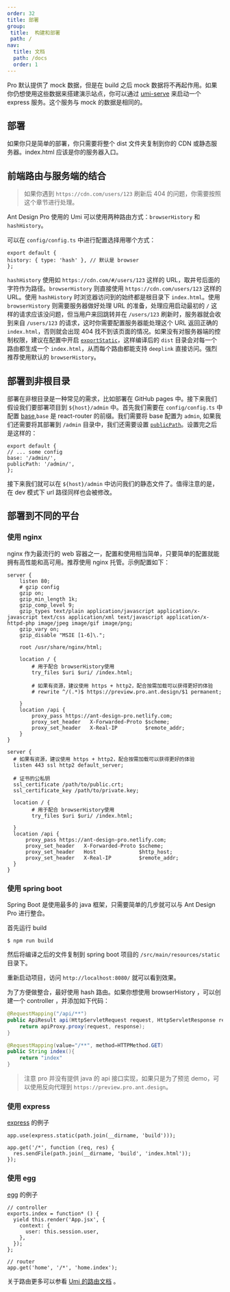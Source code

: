 ```yaml
---
order: 32
title: 部署
group:
 title:  构建和部署
 path: /
nav: 
  title: 文档
  path: /docs
  order: 1
---
```


Pro 默认提供了 mock 数据，但是在 build 之后 mock 数据将不再起作用。如果你仍想使用这些数据来搭建演示站点，你可以通过 [umi-serve](https://www.npmjs.com/package/umi-serve) 来启动一个 express 服务。这个服务与 mock 的数据是相同的。

## 部署

如果你只是简单的部署，你只需要将整个 dist 文件夹复制到你的 CDN 或静态服务器。index.html 应该是你的服务器入口。

## 前端路由与服务端的结合

> 如果你遇到 `https://cdn.com/users/123` 刷新后 404 的问题，你需要按照这个章节进行处理。

Ant Design Pro 使用的 Umi 可以使用两种路由方式：`browserHistory` 和 `hashHistory`。

可以在 `config/config.ts` 中进行配置选择用哪个方式：

  ```tsx | pure
export default {
  history: { type: 'hash' }, // 默认是 browser
};
```

`hashHistory` 使用如 `https://cdn.com/#/users/123` 这样的 URL，取井号后面的字符作为路径。`browserHistory` 则直接使用 `https://cdn.com/users/123` 这样的 URL。使用 `hashHistory` 时浏览器访问到的始终都是根目录下 `index.html`。使用 `browserHistory` 则需要服务器做好处理 URL 的准备，处理应用启动最初的 `/` 这样的请求应该没问题，但当用户来回跳转并在 `/users/123` 刷新时，服务器就会收到来自 `/users/123` 的请求，这时你需要配置服务器能处理这个 URL 返回正确的 `index.html`，否则就会出现 404 找不到该页面的情况。如果没有对服务器端的控制权限，建议在配置中开启 [`exportStatic`](https://umijs.org/zh-CN/docs/deployment#%E9%9D%99%E6%80%81%E5%8C%96)，这样编译后的 `dist` 目录会对每一个路由都生成一个 `index.html`，从而每个路由都能支持 `deeplink` 直接访问。强烈推荐使用默认的 `browserHistory`。

## 部署到非根目录

部署在非根目录是一种常见的需求，比如部署在 GitHub pages 中。接下来我们假设我们要部署项目到 `${host}/admin` 中。首先我们需要在 `config/config.ts` 中配置 [base](https://umijs.org/zh/config/#base),`base` 是 react-router 的前缀。我们需要将 base 配置为 `admin`, 如果我们还需要将其部署到 `/admin` 目录中，我们还需要设置 [`publicPath`](https://umijs.org/zh/config/#publicpath)。设置完之后是这样的：

  ```tsx | pure
export default {
  // ... some config
  base: '/admin/',
  publicPath: '/admin/',
};
```

接下来我们就可以在 `${host}/admin` 中访问我们的静态文件了。值得注意的是，在 dev 模式下 url 路径同样也会被修改。

## 部署到不同的平台

### 使用 nginx

nginx 作为最流行的 web 容器之一，配置和使用相当简单，只要简单的配置就能拥有高性能和高可用。推荐使用 nginx 托管。示例配置如下：

```
server {
    listen 80;
    # gzip config
    gzip on;
    gzip_min_length 1k;
    gzip_comp_level 9;
    gzip_types text/plain application/javascript application/x-javascript text/css application/xml text/javascript application/x-httpd-php image/jpeg image/gif image/png;
    gzip_vary on;
    gzip_disable "MSIE [1-6]\.";

    root /usr/share/nginx/html;

    location / {
        # 用于配合 browserHistory使用
        try_files $uri $uri/ /index.html;

        # 如果有资源，建议使用 https + http2，配合按需加载可以获得更好的体验
        # rewrite ^/(.*)$ https://preview.pro.ant.design/$1 permanent;

    }
    location /api {
        proxy_pass https://ant-design-pro.netlify.com;
        proxy_set_header   X-Forwarded-Proto $scheme;
        proxy_set_header   X-Real-IP         $remote_addr;
    }
}

server {
  # 如果有资源，建议使用 https + http2，配合按需加载可以获得更好的体验
  listen 443 ssl http2 default_server;

  # 证书的公私钥
  ssl_certificate /path/to/public.crt;
  ssl_certificate_key /path/to/private.key;

  location / {
        # 用于配合 browserHistory使用
        try_files $uri $uri/ /index.html;

  }
  location /api {
      proxy_pass https://ant-design-pro.netlify.com;
      proxy_set_header   X-Forwarded-Proto $scheme;
      proxy_set_header   Host              $http_host;
      proxy_set_header   X-Real-IP         $remote_addr;
  }
}
```

### 使用 spring boot

Spring Boot 是使用最多的 java 框架，只需要简单的几步就可以与 Ant Design Pro 进行整合。

首先运行 build

```
$ npm run build
```

然后将编译之后的文件复制到 spring boot 项目的 `/src/main/resources/static` 目录下。

重新启动项目，访问 `http://localhost:8080/` 就可以看到效果。

为了方便做整合，最好使用 hash 路由。如果你想使用 browserHistory ，可以创建一个 controller ，并添加如下代码：

```java
@RequestMapping("/api/**")
public ApiResult api(HttpServletRequest request, HttpServletResponse response){
    return apiProxy.proxy(request, response);
}

@RequestMapping(value="/**", method=HTTPMethod.GET)
public String index(){
    return "index"
}
```

> 注意 pro 并没有提供 java 的 api 接口实现，如果只是为了预览 demo，可以使用反向代理到 `https://preview.pro.ant.design`。

### 使用 express

[express](http://expressjs.com/) 的例子

```
app.use(express.static(path.join(__dirname, 'build')));

app.get('/*', function (req, res) {
  res.sendFile(path.join(__dirname, 'build', 'index.html'));
});
```

### 使用 egg

[egg](https://eggjs.org/) 的例子

```
// controller
exports.index = function* () {
  yield this.render('App.jsx', {
    context: {
      user: this.session.user,
    },
  });
};

// router
app.get('home', '/*', 'home.index');
```

关于路由更多可以参看 [Umi 的路由文档](https://umijs.org/zh/guide/router.html) 。
